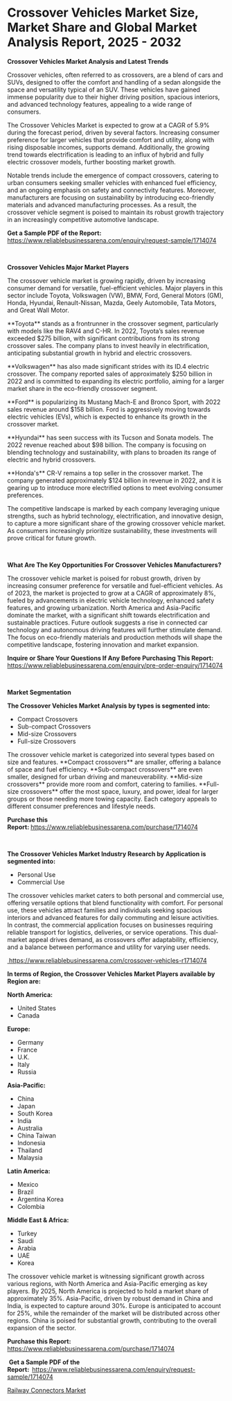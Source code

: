 <p><h1>Crossover Vehicles Market Size, Market Share and Global Market Analysis Report, 2025 - 2032</h1></p><p><strong>Crossover Vehicles Market Analysis and Latest Trends</strong></p>
<p><p>Crossover vehicles, often referred to as crossovers, are a blend of cars and SUVs, designed to offer the comfort and handling of a sedan alongside the space and versatility typical of an SUV. These vehicles have gained immense popularity due to their higher driving position, spacious interiors, and advanced technology features, appealing to a wide range of consumers.</p><p>The Crossover Vehicles Market is expected to grow at a CAGR of 5.9% during the forecast period, driven by several factors. Increasing consumer preference for larger vehicles that provide comfort and utility, along with rising disposable incomes, supports demand. Additionally, the growing trend towards electrification is leading to an influx of hybrid and fully electric crossover models, further boosting market growth. </p><p>Notable trends include the emergence of compact crossovers, catering to urban consumers seeking smaller vehicles with enhanced fuel efficiency, and an ongoing emphasis on safety and connectivity features. Moreover, manufacturers are focusing on sustainability by introducing eco-friendly materials and advanced manufacturing processes. As a result, the crossover vehicle segment is poised to maintain its robust growth trajectory in an increasingly competitive automotive landscape.</p></p>
<p><strong>Get a Sample PDF of the Report:&nbsp;</strong> <a href="https://www.reliablebusinessarena.com/enquiry/request-sample/1714074?utm_campaign=2217&utm_medium=2&utm_source=Github&utm_content=ia&utm_term=30032025&utm_id=crossover-vehicles">https://www.reliablebusinessarena.com/enquiry/request-sample/1714074</a></p>
<p>&nbsp;</p>
<p><strong>Crossover Vehicles Major Market Players</strong></p>
<p><p>The crossover vehicle market is growing rapidly, driven by increasing consumer demand for versatile, fuel-efficient vehicles. Major players in this sector include Toyota, Volkswagen (VW), BMW, Ford, General Motors (GM), Honda, Hyundai, Renault-Nissan, Mazda, Geely Automobile, Tata Motors, and Great Wall Motor.</p><p>**Toyota** stands as a frontrunner in the crossover segment, particularly with models like the RAV4 and C-HR. In 2022, Toyota’s sales revenue exceeded $275 billion, with significant contributions from its strong crossover sales. The company plans to invest heavily in electrification, anticipating substantial growth in hybrid and electric crossovers.</p><p>**Volkswagen** has also made significant strides with its ID.4 electric crossover. The company reported sales of approximately $250 billion in 2022 and is committed to expanding its electric portfolio, aiming for a larger market share in the eco-friendly crossover segment.</p><p>**Ford** is popularizing its Mustang Mach-E and Bronco Sport, with 2022 sales revenue around $158 billion. Ford is aggressively moving towards electric vehicles (EVs), which is expected to enhance its growth in the crossover market.</p><p>**Hyundai** has seen success with its Tucson and Sonata models. The 2022 revenue reached about $98 billion. The company is focusing on blending technology and sustainability, with plans to broaden its range of electric and hybrid crossovers.</p><p>**Honda's** CR-V remains a top seller in the crossover market. The company generated approximately $124 billion in revenue in 2022, and it is gearing up to introduce more electrified options to meet evolving consumer preferences.</p><p>The competitive landscape is marked by each company leveraging unique strengths, such as hybrid technology, electrification, and innovative design, to capture a more significant share of the growing crossover vehicle market. As consumers increasingly prioritize sustainability, these investments will prove critical for future growth.</p></p>
<p>&nbsp;</p>
<p><strong>What Are The Key Opportunities For Crossover Vehicles Manufacturers?</strong></p>
<p><p>The crossover vehicle market is poised for robust growth, driven by increasing consumer preference for versatile and fuel-efficient vehicles. As of 2023, the market is projected to grow at a CAGR of approximately 8%, fueled by advancements in electric vehicle technology, enhanced safety features, and growing urbanization. North America and Asia-Pacific dominate the market, with a significant shift towards electrification and sustainable practices. Future outlook suggests a rise in connected car technology and autonomous driving features will further stimulate demand. The focus on eco-friendly materials and production methods will shape the competitive landscape, fostering innovation and market expansion.</p></p>
<p><strong>Inquire or Share Your Questions If Any Before Purchasing This Report:</strong> <a href="https://www.reliablebusinessarena.com/enquiry/pre-order-enquiry/1714074?utm_campaign=2217&utm_medium=2&utm_source=Github&utm_content=ia&utm_term=30032025&utm_id=crossover-vehicles">https://www.reliablebusinessarena.com/enquiry/pre-order-enquiry/1714074</a></p>
<p>&nbsp;</p>
<p><strong>Market Segmentation</strong></p>
<p><strong>The Crossover Vehicles Market Analysis by types is segmented into:</strong></p>
<p><ul><li>Compact Crossovers</li><li>Sub-compact Crossovers</li><li>Mid-size Crossovers</li><li>Full-size Crossovers</li></ul></p>
<p><p>The crossover vehicle market is categorized into several types based on size and features. **Compact crossovers** are smaller, offering a balance of space and fuel efficiency. **Sub-compact crossovers** are even smaller, designed for urban driving and maneuverability. **Mid-size crossovers** provide more room and comfort, catering to families. **Full-size crossovers** offer the most space, luxury, and power, ideal for larger groups or those needing more towing capacity. Each category appeals to different consumer preferences and lifestyle needs.</p></p>
<p><strong>Purchase this Report:&nbsp;</strong><a href="https://www.reliablebusinessarena.com/purchase/1714074?utm_campaign=2217&utm_medium=2&utm_source=Github&utm_content=ia&utm_term=30032025&utm_id=crossover-vehicles">https://www.reliablebusinessarena.com/purchase/1714074</a></p>
<p>&nbsp;</p>
<p><strong>The Crossover Vehicles Market Industry Research by Application is segmented into:</strong></p>
<p><ul><li>Personal Use</li><li>Commercial Use</li></ul></p>
<p><p>The crossover vehicles market caters to both personal and commercial use, offering versatile options that blend functionality with comfort. For personal use, these vehicles attract families and individuals seeking spacious interiors and advanced features for daily commuting and leisure activities. In contrast, the commercial application focuses on businesses requiring reliable transport for logistics, deliveries, or service operations. This dual-market appeal drives demand, as crossovers offer adaptability, efficiency, and a balance between performance and utility for varying user needs.</p></p>
<p><a href="https://www.reliablebusinessarena.com/crossover-vehicles-r1714074?utm_campaign=2217&utm_medium=2&utm_source=Github&utm_content=ia&utm_term=30032025&utm_id=crossover-vehicles">&nbsp;https://www.reliablebusinessarena.com/crossover-vehicles-r1714074</a></p>
<p><strong>In terms of Region, the Crossover Vehicles Market Players available by Region are:</strong></p>
<p>
    <p> <strong> North America: </strong>
        <ul>
            <li>United States</li>
            <li>Canada</li>
        </ul>
        </p> 
    <p> <strong> Europe: </strong>
        <ul>
            <li>Germany</li>
            <li>France</li>
            <li>U.K.</li>
            <li>Italy</li>
            <li>Russia</li>
        </ul>
        </p> 
    <p> <strong> Asia-Pacific: </strong>
        <ul>
            <li>China</li>
            <li>Japan</li>
            <li>South Korea</li>
            <li>India</li>
            <li>Australia</li>
            <li>China Taiwan</li>
            <li>Indonesia</li>
            <li>Thailand</li>
            <li>Malaysia</li>
        </ul>
        </p> 
    <p> <strong> Latin America: </strong>
        <ul>
            <li>Mexico</li>
            <li>Brazil</li>
            <li>Argentina Korea</li>
            <li>Colombia</li>
        </ul>
        </p> 
    <p> <strong> Middle East & Africa: </strong>
        <ul>
            <li>Turkey</li>
            <li>Saudi</li>
            <li>Arabia</li>
            <li>UAE</li>
            <li>Korea</li>
        </ul>
    </p>
    </p>
<p><p>The crossover vehicle market is witnessing significant growth across various regions, with North America and Asia-Pacific emerging as key players. By 2025, North America is projected to hold a market share of approximately 35%. Asia-Pacific, driven by robust demand in China and India, is expected to capture around 30%. Europe is anticipated to account for 25%, while the remainder of the market will be distributed across other regions. China is poised for substantial growth, contributing to the overall expansion of the sector.</p></p>
<p><strong>Purchase this Report: </strong><a href="https://www.reliablebusinessarena.com/purchase/1714074?utm_campaign=2217&utm_medium=2&utm_source=Github&utm_content=ia&utm_term=30032025&utm_id=crossover-vehicles">https://www.reliablebusinessarena.com/purchase/1714074</a></p>
<p>&nbsp;<strong>Get a Sample PDF of the Report:&nbsp;&nbsp;</strong><a href="https://www.reliablebusinessarena.com/enquiry/request-sample/1714074?utm_campaign=2217&utm_medium=2&utm_source=Github&utm_content=ia&utm_term=30032025&utm_id=crossover-vehicles">https://www.reliablebusinessarena.com/enquiry/request-sample/1714074</a></p>
<p><strong></strong></p>
<p><p><a href="https://github.com/gukenneth26571/Market-Research-Report-List-1/blob/main/railway-connectors-market.md?utm_campaign=2217&utm_medium=2&utm_source=Github&utm_content=ia&utm_term=30032025&utm_id=crossover-vehicles">Railway Connectors Market</a></p></p>